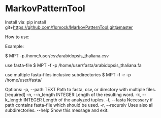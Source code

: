 # MarkovPatternTool
Install via:
pip install git+https://github.com/flomock/MarkovPatternTool.git@master


How to use:

  Example:

  $ MPT -p /home/user/csv/arabidopsis_thaliana.csv
  
  use fasta-file
  $ MPT -f -p /home/user/fasta/arabidopsis_thaliana.fa
  
  use multiple fasta-files inclusive subdirectories
  $ MPT -f -r -p /home/user/fasta/

Options:
  -p, --path TEXT         Path to fasta, csv, or directory with multiple
                          files.  [required]
  -n, --n_length INTEGER  Length of the resulting word.
  -k, --k_length INTEGER  Length of the analyzed tuples.
  -f, --fasta             Necessary if path contains fasta-file which should
                          be used.
  -r, --recursiv          Uses also all subdirectories.
  --help                  Show this message and exit.

